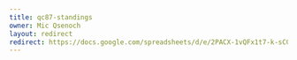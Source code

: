 ```yaml
---
title: qc87-standings
owner: Mic Qsenoch
layout: redirect
redirect: https://docs.google.com/spreadsheets/d/e/2PACX-1vQFx1t7-k-sC00XMOJIpCSzIwMn7M7wbI34KkbaURHYvmLIhON0ik1M45aQMyOPy2LHMehQPwns8WTz/pubhtml
---
```

